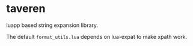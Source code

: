 taveren
=======

luapp based string expansion library.

The default `format_utils.lua` depends on lua-expat to make xpath work.
